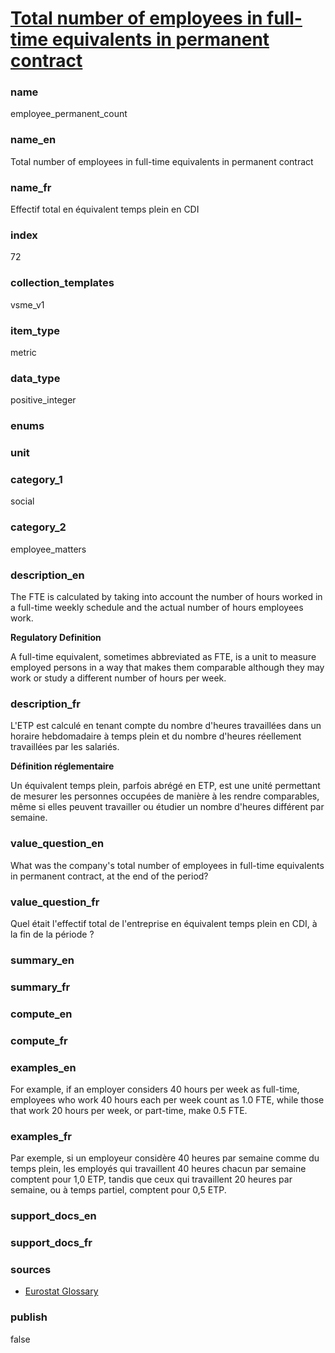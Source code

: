 
# [Total number of employees in full-time equivalents in permanent contract](#employee_permanent_count)

### name

employee_permanent_count

### name_en

Total number of employees in full-time equivalents in permanent contract

### name_fr

Effectif total en équivalent temps plein en CDI

### index

72

### collection_templates

vsme_v1

### item_type

metric

### data_type

positive_integer

### enums



### unit



### category_1

social

### category_2

employee_matters

### description_en

The FTE is calculated by taking into account the number of hours worked in a full-time weekly
schedule and the actual number of hours employees work.

**Regulatory Definition**

A full-time equivalent, sometimes abbreviated as FTE, is a unit to measure employed persons in a
way that makes them comparable although they may work or study a different number of hours per week.


### description_fr

L'ETP est calculé en tenant compte du nombre d'heures travaillées dans un horaire hebdomadaire à
temps plein et du nombre d'heures réellement travaillées par les salariés.

**Définition réglementaire**

Un équivalent temps plein, parfois abrégé en ETP, est une unité permettant de mesurer les personnes
occupées de manière à les rendre comparables, même si elles peuvent travailler ou étudier un nombre d'heures différent par semaine.

### value_question_en

What was the company's total number of employees in full-time equivalents in permanent contract,
at the end of the period?

### value_question_fr

Quel était l'effectif total de l'entreprise en équivalent temps plein en CDI, à la fin de la
période ?

### summary_en



### summary_fr



### compute_en

### compute_fr

### examples_en

For example, if an employer considers 40 hours per week as full-time, employees who work 40 hours
each per week count as 1.0 FTE, while those that work 20 hours per week, or part-time, make 0.5 FTE.

### examples_fr

Par exemple, si un employeur considère 40 heures par semaine comme du temps plein, les employés
qui travaillent 40 heures chacun par semaine comptent pour 1,0 ETP, tandis que ceux qui travaillent
20 heures par semaine, ou à temps partiel, comptent pour 0,5 ETP.

### support_docs_en



### support_docs_fr



### sources

- [Eurostat Glossary](https://ec.europa.eu/eurostat/statistics-explained/index.php?title=Glossary:Full-time_equivalent_(FTE))

### publish

false
